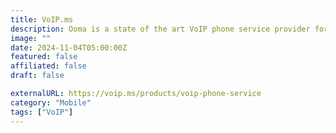```yaml
---
title: VoIP.ms
description: Ooma is a state of the art VoIP phone service provider for business and home, plus smart security systems.
image: ""
date: 2024-11-04T05:00:00Z
featured: false
affiliated: false
draft: false

externalURL: https://voip.ms/products/voip-phone-service
category: "Mobile"
tags: ["VoIP"]
---
```

